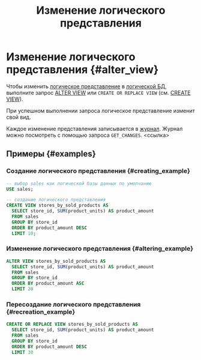 ﻿---
layout: default
title: Изменение логического представления
nav_order: 6
parent: Управление схемой данных
grand_parent: Работа с системой
has_children: false
---

# Изменение логического представления {#alter_view}

Чтобы изменить [логическое представление](../../../overview/main_concepts/logical_view/logical_view.md) 
в [логической БД](../../../overview/main_concepts/logical_db/logical_db.md), 
выполните запрос [ALTER VIEW](../../../reference/sql_plus_requests/ALTER_VIEW/ALTER_VIEW.md) 
или `CREATE OR REPLACE VIEW` (см. [CREATE VIEW](../../../reference/sql_plus_requests/CREATE_VIEW/CREATE_VIEW.md)).

При успешном выполнении запроса логическое представление изменит свой вид.

Каждое изменение представления записывается в 
[журнал](../../../overview/main_concepts/changelog/changelog.md). Журнал 
можно посмотреть с помощью запроса `GET_CHANGES`. <ссылка>

## Примеры {#examples}

### Создание логического представления {#creating_example}

```sql
-- выбор sales как логической базы данных по умолчанию
USE sales;

-- создание логического представления
CREATE VIEW stores_by_sold_products AS
  SELECT store_id, SUM(product_units) AS product_amount
  FROM sales
  GROUP BY store_id
  ORDER BY product_amount DESC
  LIMIT 10;
```

### Изменение логического представления {#altering_example}

```sql
ALTER VIEW stores_by_sold_products AS
  SELECT store_id, SUM(product_units) AS product_amount
  FROM sales
  GROUP BY store_id
  ORDER BY product_amount ASC
  LIMIT 20
```

### Пересоздание логического представления {#recreation_example}

```sql
CREATE OR REPLACE VIEW stores_by_sold_products AS
  SELECT store_id, SUM(product_units) AS product_amount
  FROM sales
  GROUP BY store_id
  ORDER BY product_amount DESC
  LIMIT 30
```